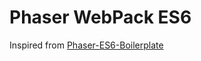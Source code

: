 # Phaser WebPack ES6

Inspired from [Phaser-ES6-Boilerplate](https://github.com/joshuamorony/phaser-es6-boilerplate)
